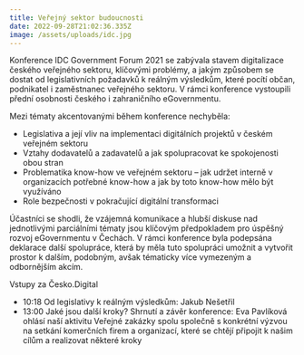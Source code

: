 ```yaml
---
title: Veřejný sektor budoucnosti
date: 2022-09-28T21:02:36.335Z
image: /assets/uploads/idc.jpg
---
```

Konference IDC Government Forum 2021 se zabývala stavem digitalizace českého veřejného sektoru, klíčovými problémy, a jakým způsobem se dostat od legislativních požadavků k reálným výsledkům, které pocítí občan, podnikatel i zaměstnanec veřejného sektoru. V rámci konference vystoupili přední osobnosti českého i zahraničního eGovernmentu.

Mezi tématy akcentovanými během konference nechyběla:

* Legislativa a její vliv na implementaci digitálních projektů v českém veřejném sektoru
* Vztahy dodavatelů a zadavatelů a jak spolupracovat ke spokojenosti obou stran
* Problematika know-how ve veřejném sektoru – jak udržet interně v organizacích potřebné know-how a jak by toto know-how mělo být využíváno
* Role bezpečnosti v pokračující digitální transformaci

Účastníci se shodli, že vzájemná komunikace a hlubší diskuse nad jednotlivými parciálními tématy jsou klíčovým předpokladem pro úspěšný rozvoj eGovernmentu v Čechách. V rámci konference byla podepsána deklarace další spolupráce, která by měla tuto spolupráci umožnit a vytvořit prostor k dalším, podobným, avšak tématicky více vymezeným a odbornějším akcím.

Vstupy za Česko.Digital

* 10:18 Od legislativy k reálným výsledkům: Jakub Nešetřil
* 13:00 Jaké jsou další kroky? Shrnutí a závěr konference: Eva Pavlíková ohlásí naší aktivitu Veřejné zakázky spolu společně s konkrétní výzvou na setkání komerčních firem a organizací, které se chtějí připojit k našim cílům a realizovat některé kroky